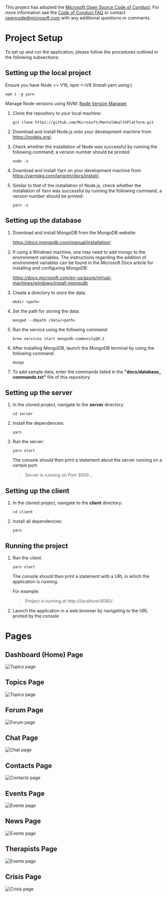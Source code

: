 This project has adopted the [Microsoft Open Source Code of Conduct](https://opensource.microsoft.com/codeofconduct/). For more information see the [Code of Conduct FAQ](https://opensource.microsoft.com/codeofconduct/faq/) or contact [opencode@microsoft.com](mailto:opencode@microsoft.com) with any additional questions or comments.

# Project Setup

To set up and run the application, please follow the procedures outlined in the following subsections:

## Setting up the local project

Ensure you have Node <= V16, npm <=V8 (Install yarn using:)

```
npm i -g yarn
```

Manage Node versions using NVM:
[Node Version Manager](https://github.com/nvm-sh/nvm)

1. Clone the repository to your local machine:

   ```
   git clone https://github.com/Microsoft/MentalHealthPlatform.git
   ```

2. Download and install Node.js onto your development machine from
   https://nodejs.org/.

3. Check whether the installation of Node was successful by running the following command; a version number should be printed:

   ```
   node -v
   ```

4. Download and install Yarn on your development machine from https://yarnpkg.com/lang/en/docs/install/.

5. Similar to that of the installation of Node.js, check whether the installation of Yarn was successful by running the following command; a version number should be printed:

   ```
   yarn -v
   ```

## Setting up the database

1.  Download and install MongoDB from the MongoDB website:

    https://docs.mongodb.com/manual/installation/

2.  If using a Windows machine, one may need to add mongo to the environment variables. The instructions regarding the addition of environment variables can be found in the Microsoft Docs article for installing and configuring MongoDB:

    https://docs.microsoft.com/en-us/azure/virtual-machines/windows/install-mongodb

3.  Create a directory to store the data.

    ```
    mkdir <path>
    ```

4.  Set the path for storing the data:

    ```
    mongod --dbpath /data/<path>
    ```

5.  Run the service using the following command:

    ```
    brew services start mongodb-community@4.2
    ```

6.  After installing MongoDB, launch the MongoDB terminal by using the following command:

    ```
    mongo
    ```

7.  To add sample data, enter the commands listed in the **"docs/database\_ commands.txt"** file of this repository

## Setting up the server

1.  In the cloned project, navigate to the **server** directory:

    ```
    cd server
    ```

2.  Install the dependencies:

    ```
    yarn
    ```

3.  Run the server:

    ```
    yarn start
    ```

    The console should then print a statement about the server running on a certain port:

    > Server is running on Port 3000...

## Setting up the client

1.  In the cloned project, navigate to the **client** directory:

    ```
    cd client
    ```

2.  Install all dependencies:

    ```
    yarn
    ```

## Running the project

1.  Run the client:

    ```
    yarn start
    ```

    The console should then print a statement with a URL in which the application is running.

    For example:

    > Project is running at http://localhost:8080/

2.  Launch the application in a web browser by navigating to the URL printed by the console

# Pages

## Dashboard (Home) Page

![Topics page](./docs/screenshots/dashboard.png)

## Topics Page

![Topics page](./docs/screenshots/topics.png)

## Forum Page

![Forum page](./docs/screenshots/forum.png)

## Chat Page

![Chat page](./docs/screenshots/chat.png)

## Contacts Page

![Contacts page](./docs/screenshots/contacts.png)

## Events Page

![Events page](./docs/screenshots/events.png)

## News Page

![Events page](./docs/screenshots/news.png)

## Therapists Page

![Events page](./docs/screenshots/therapists.png)

## Crisis Page

![Crisis page](./docs/screenshots/crisis.png)
